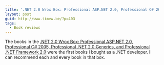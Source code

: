 ```yaml
---
title: '.NET 2.0 Wrox Box: Professional ASP.NET 2.0, Professional C# 2005, Professional .NET 2.0 Generics, and Professional .NET Framework 2.0'
layout: post
guid: http://www.timvw.be/?p=403
tags:
  - Book reviews
---
```

The books in the [.NET 2.0 Wrox Box: Professional ASP.NET 2.0, Professional C# 2005, Professional .NET 2.0 Generics, and Professional .NET Framework 2.0](http://www.amazon.com/NET-2-0-Wrox-Box-Professional/dp/0470048409) were the first books i bought as a .NET developer. I can recommend each and every book in that box.